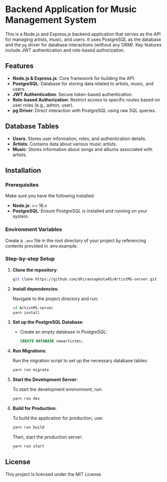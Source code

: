 # Backend Application for Music Management System

This is a Node.js and Express.js backend application that serves as the API for managing artists, music, and users. It uses PostgreSQL as the database and the `pg` driver for database interactions (without any ORM). Key features include JWT authentication and role-based authorization.

## Features

- **Node.js & Express.js**: Core framework for building the API.
- **PostgreSQL**: Database for storing data related to artists, music, and users.
- **JWT Authentication**: Secure token-based authentication.
- **Role-based Authorization**: Restrict access to specific routes based on user roles (e.g., admin, user).
- **pg Driver**: Direct interaction with PostgreSQL using raw SQL queries.

## Database Tables

- **Users**: Stores user information, roles, and authentication details.
- **Artists**: Contains data about various music artists.
- **Music**: Stores information about songs and albums associated with artists.

## Installation

### Prerequisites

Make sure you have the following installed:

- **Node.js**: >= 16.x
- **PostgreSQL**: Ensure PostgreSQL is installed and running on your system.

### Environment Variables

Create a `.env` file in the root directory of your project by referencing contents provided in .env.example.


### Step-by-step Setup

1. **Clone the repository**:

    ```bash
    git clone https://github.com/dhiransapkota45/ArtistMS-server.git
    ```

2. **Install dependencies**:

    Navigate to the project directory and run:

    ```bash
    cd ArtistMS-server
    yarn install
    ```

3. **Set up the PostgreSQL Database**:

    - Create an empty database in PostgreSQL:
    
        ```sql
        CREATE DATABASE newartistms;
        ```

4. **Run Migrations**:

    Run the migration script to set up the necessary database tables:

    ```bash
    yarn run migrate
    ```

5. **Start the Development Server**:

    To start the development environment, run:

    ```bash
    yarn run dev
    ```

6. **Build for Production**:

    To build the application for production, use:

    ```bash
    yarn run build
    ```

    Then, start the production server:

    ```bash
    yarn run start
    ```

## License

This project is licensed under the MIT License.


